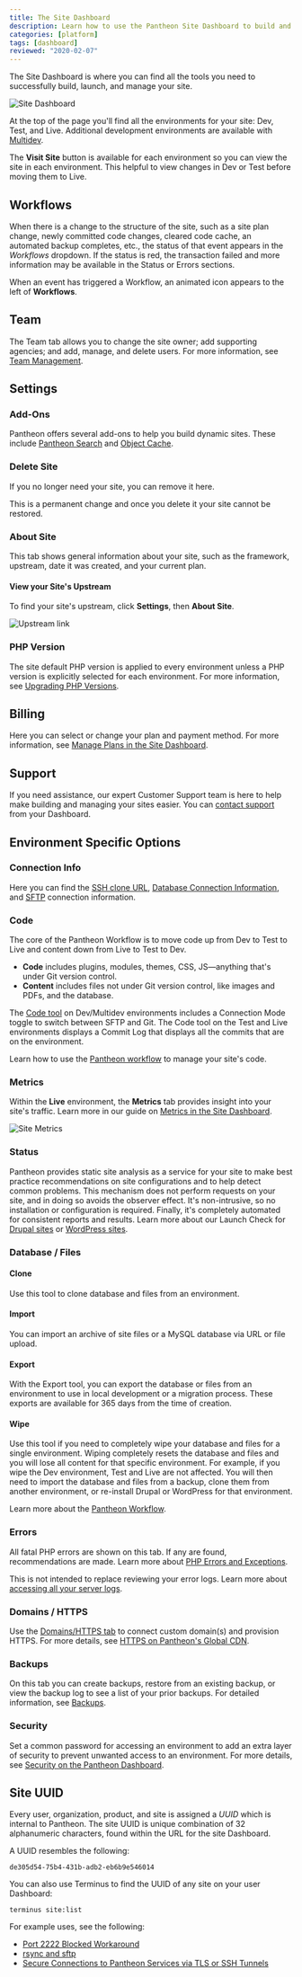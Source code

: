 ```yaml
---
title: The Site Dashboard
description: Learn how to use the Pantheon Site Dashboard to build and manage your Drupal or WordPress sites.
categories: [platform]
tags: [dashboard]
reviewed: "2020-02-07"
---
```

The Site Dashboard is where you can find all the tools you need to successfully build, launch, and manage your site.

![Site Dashboard](../images/dashboard/site-dashboard-image.png)

At the top of the page you'll find all the environments for your site: Dev, Test, and Live. Additional development environments are available with [Multidev](/multidev).

The **Visit Site** button is available for each environment so you can view the site in each environment. This helpful to view changes in Dev or Test before moving them to Live.

## Workflows

When there is a change to the structure of the site, such as a site plan change, newly committed code changes, cleared code cache, an automated backup completes, etc., the status of that event appears in the <dfn id="workflows">Workflows</dfn> dropdown. If the status is red, the transaction failed and more information may be available in the Status or Errors sections.

When an event has triggered a Workflow, an animated <span class="fa fa-spinner"></span> icon appears to the left of **Workflows**.

## Team

The Team tab allows you to change the site owner; add supporting agencies; and add, manage, and delete users. For more information, see [Team Management](/team-management).

## Settings

### Add-Ons

Pantheon offers several add-ons to help you build dynamic sites. These include [Pantheon Search](/solr) and [Object Cache](/object-cache).

### Delete Site

If you no longer need your site, you can remove it here.

<Alert title="Warning" type="danger">

This is a permanent change and once you delete it your site cannot be restored.

</Alert>

### About Site

This tab shows general information about your site, such as the framework, upstream, date it was created, and your current plan.

#### View your Site's Upstream

To find your site's upstream, click **Settings**, then **About Site**.

![Upstream link](../images/dashboard/upstream-link.png)

### PHP Version

The site default PHP version is applied to every environment unless a PHP version is explicitly selected for each environment. For more information, see [Upgrading PHP Versions](/php-versions).

## Billing

Here you can select or change your plan and payment method. For more information, see [Manage Plans in the Site Dashboard](/site-plan).

## Support

If you need assistance, our expert Customer Support team is here to help make building and managing your sites easier. You can [contact support](/guides/support/contact-support/) from your Dashboard.

## Environment Specific Options

### Connection Info

Here you can find the [SSH clone URL](/git), [Database Connection Information](/mysql-access), and [SFTP](/sftp) connection information.

### Code

The core of the Pantheon Workflow is to move code up from Dev to Test to Live and content down from Live to Test to Dev.

- **Code** includes plugins, modules, themes, CSS, JS—anything that's under Git version control.
- **Content** includes files not under Git version control, like images and PDFs, and the database.

The [Code tool](/code) on Dev/Multidev environments includes a Connection Mode toggle to switch between SFTP and Git. The Code tool on the Test and Live environments displays a Commit Log that displays all the commits that are on the environment.

Learn how to use the [Pantheon workflow](/pantheon-workflow) to manage your site's code.

### Metrics

Within the **<span class="glyphicons glyphicons-cardio"></span> Live** environment, the **<span class="glyphicons glyphicons-charts"></span> Metrics** tab provides insight into your site's traffic. Learn more in our guide on [Metrics in the Site Dashboard](/metrics).

![Site Metrics](../images/dashboard/metrics-graphs.png "Screenshot showing the Metrics tab of a Live site.")

### Status

Pantheon provides static site analysis as a service for your site to make best practice recommendations on site configurations and to help detect common problems. This mechanism does not perform requests on your site, and in doing so avoids the observer effect. It's non-intrusive, so no installation or configuration is required. Finally, it's completely automated for consistent reports and results. Learn more about our Launch Check for
[Drupal sites](/drupal-launch-check) or [WordPress sites](/guides/wordpress-pantheon/wordpress-launch-check).

### Database / Files

#### Clone

Use this tool to clone database and files from an environment.

#### Import

You can import an archive of site files or a MySQL database via URL or file upload.

#### Export

With the Export tool, you can export the database or files from an environment to use in local development or a migration process. These exports are available for 365 days from the time of creation.

#### Wipe

Use this tool if you need to completely wipe your database and files for a single environment. Wiping completely resets the database and files and you will lose all content for that specific environment. For example, if you wipe the Dev environment, Test and Live are not affected. You will then need to import the database and files from a backup, clone them from another environment, or re-install Drupal or WordPress for that environment.

Learn more about the [Pantheon Workflow](/pantheon-workflow).

### Errors

All fatal PHP errors are shown on this tab. If any are found, recommendations are made. Learn more about [PHP Errors and Exceptions](/php-errors).

<Alert title="Note" type="info">

This is not intended to replace reviewing your error logs. Learn more about [accessing all your server logs](/logs).

</Alert>

### Domains / HTTPS

Use the [Domains/HTTPS tab](/guides/launch/domains) to connect custom domain(s) and provision HTTPS. For more details, see [HTTPS on Pantheon's Global CDN](/https).

### Backups

On this tab you can create backups, restore from an existing backup, or view the backup log to see a list of your prior backups. For detailed information, see [Backups](/backups).

### Security

Set a common password for accessing an environment to add an extra layer of security to prevent unwanted access to an environment. For more details, see [Security on the Pantheon Dashboard](/security).

## Site UUID

Every user, organization, product, and site is assigned a <dfn id="UUID">UUID</dfn> which is internal to Pantheon. The site UUID is unique combination of 32 alphanumeric characters, found within the URL for the site Dashboard.

A UUID resembles the following:

```none
de305d54-75b4-431b-adb2-eb6b9e546014
```

You can also use Terminus to find the UUID of any site on your user Dashboard:

```bash{promptUser: user}
terminus site:list
```

For example uses, see the following:

- [Port 2222 Blocked Workaround](/port-2222#set-up-the-tunnel)
- [rsync and sftp](/rsync-and-sftp/#sftp)
- [Secure Connections to Pantheon Services via TLS or SSH Tunnels](/ssh-tunnels/#prerequisites)
